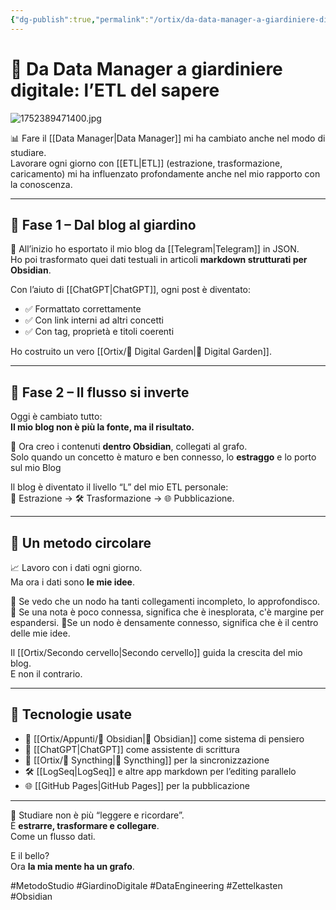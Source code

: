 ```yaml
---
{"dg-publish":true,"permalink":"/ortix/da-data-manager-a-giardiniere-digitale/","title":"🧠 Da Data Manager a giardiniere digitale: l’ETL del sapere","tags":["MetodoStudio","Obsidian","ETL","DataManager","SecondoCervello","Blogging","GiardinoDigitale"]}
---
```



# 🧠 Da Data Manager a giardiniere digitale: l’ETL del sapere

![1752389471400.jpg](/img/user/1752389471400.jpg)

📊 Fare il [[Data Manager\|Data Manager]] mi ha cambiato anche nel modo di studiare.  
Lavorare ogni giorno con [[ETL\|ETL]] (estrazione, trasformazione, caricamento) mi ha influenzato profondamente anche nel mio rapporto con la conoscenza.

---

## 🔄 **Fase 1 – Dal blog al giardino**

🧩 All’inizio ho esportato il mio blog da [[Telegram\|Telegram]] in JSON.  
Ho poi trasformato quei dati testuali in articoli **markdown strutturati per Obsidian**.

Con l’aiuto di [[ChatGPT\|ChatGPT]], ogni post è diventato:
- ✅ Formattato correttamente
- ✅ Con link interni ad altri concetti
- ✅ Con tag, proprietà e titoli coerenti

Ho costruito un vero [[Ortix/🌱 Digital Garden\|🌱 Digital Garden]].

---

## 🌱 **Fase 2 – Il flusso si inverte**

Oggi è cambiato tutto:  
**Il mio blog non è più la fonte, ma il risultato.**

🔄 Ora creo i contenuti **dentro Obsidian**, collegati al grafo.  
Solo quando un concetto è maturo e ben connesso, lo **estraggo** e lo porto sul mio Blog

Il blog è diventato il livello “L” del mio ETL personale:  
🧠 Estrazione → 🛠️ Trasformazione → 🌐 Pubblicazione.

---

## 🔁 **Un metodo circolare**

📈 Lavoro con i dati ogni giorno.  
Ma ora i dati sono **le mie idee**.

📍 Se vedo che un nodo ha tanti collegamenti incompleto, lo approfondisco.
📍 Se una nota è poco connessa, significa che è inesplorata, c'è margine per espandersi.
📍Se un nodo è densamente connesso, significa che è il centro delle mie idee.

Il [[Ortix/Secondo cervello\|Secondo cervello]] guida la crescita del mio blog.  
E non il contrario.

---

## 🧰 **Tecnologie usate**

- 🧠 [[Ortix/Appunti/🔄 Obsidian\|🔄 Obsidian]] come sistema di pensiero
- 🤖 [[ChatGPT\|ChatGPT]] come assistente di scrittura
- 📡 [[Ortix/🔄 Syncthing\|🔄 Syncthing]] per la sincronizzazione
- 🛠️ [[LogSeq\|LogSeq]] e altre app markdown per l’editing parallelo
- 🌐 [[GitHub Pages\|GitHub Pages]] per la pubblicazione

---

🧠 Studiare non è più “leggere e ricordare”.  
È **estrarre, trasformare e collegare**.  
Come un flusso dati.

E il bello?  
Ora **la mia mente ha un grafo**.

#MetodoStudio #GiardinoDigitale #DataEngineering #Zettelkasten #Obsidian